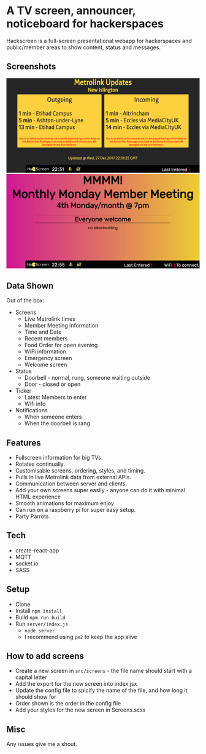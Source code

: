 # A TV screen, announcer, noticeboard for hackerspaces
Hackscreen is a full-screen presentational webapp for hackerspaces and public/member areas to show content, status and messages.

## Screenshots
![Screenshot of the Metrolink Screen](./docs/screenshot.png) 
![Screenshot of the Member Meeting](./docs/screenshot2.png) 

## Data Shown
Out of the box:
* Screens
  * Live Metrolink times
  * Member Meeting information
  * Time and Date
  * Recent members
  * Food Order for open evening 
  * WiFi information
  * Emergency screen
  * Welcome screen
* Status
  * Doorbell - normal, rung, someone waiting outside
  * Door - closed or open
* Ticker
  * Latest Members to enter
  * Wifi info
* Notifications
  * When someone enters
  * When the doorbell is rang

## Features
* Fullscreen information for big TVs.
* Rotates continually.
* Customisable screens, ordering, styles, and timing.
* Pulls in live Metrolink data from external APIs.
* Communication between server and clients.
* Add your own screens super easily - anyone can do it with minimal HTML experience
* Smooth animations for maximum enjoy
* Can run on a raspberry pi for super easy setup.
* Party Parrots

## Tech
* create-react-app
* MQTT
* socket.io
* SASS

## Setup
* Clone
* Install `npm install`
* Build `npm run build`
* Run `server/index.js`
  * `node server`
  * I recommend using `pm2` to keep the app alive

## How to add screens
* Create a new screen in `src/screens` - the file name should start with a capital letter
* Add the export for the new screen into index.jsx
* Update the config file to spicify the name of the file, and how long it should show for
* Order shown is the order in the config file
* Add your styles for the new screen in Screens.scss

## Misc
Any issues give me a shout.